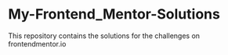 # My-Frontend_Mentor-Solutions
This repository contains the solutions for the challenges on frontendmentor.io
